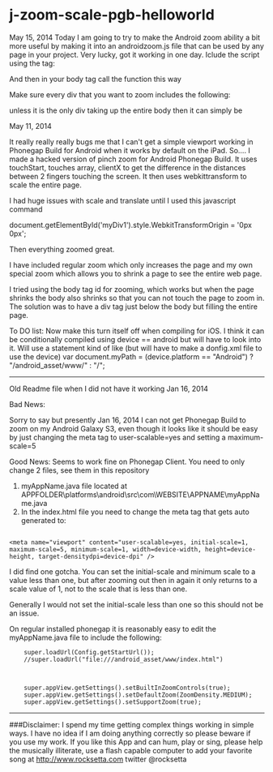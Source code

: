 j-zoom-scale-pgb-helloworld
======


May 15, 2014 Today I am going to try to make the Android zoom ability a bit more useful by making it into an androidzoom.js file that can be used by any page in your project. Very lucky, got it working in one day. Iclude the script using the tag:

<script type="text/javascript" src="androidzoom.js"></script>



And then in your body tag call the function this way

<body id="myBodyMain" onload="{myAndroidZoom('myBodyMain','myDiv1','false')}" >



Make sure every div that you want to zoom includes the following:
<div id="myDiv1" ontouchstart="{
     document.myGlobalDiv = 'myDiv1'
}">


unless it is the only div taking up the entire body then it can simply be

<div id="myDiv1" >








May 11, 2014

It really really really bugs me that I can't get a simple viewport working in Phonegap Build for Android when it works by default on the iPad.  So.... I made a hacked version of pinch zoom for Android Phonegap Build. It uses touchStart, touches array, clientX to get the difference in the distances between 2 fingers touching the screen. It then uses webkittransform  to scale the entire page.


I had huge issues with scale and translate until I used this javascript command

document.getElementById('myDiv1').style.WebkitTransformOrigin = '0px 0px';

Then everything zoomed great.

I have included regular zoom which only increases the page and my own special zoom which allows you to shrink a page to see the entire web page.

I tried using the body tag id for zooming, which works but when the page shrinks the body also shrinks so that you can not touch the page to zoom in. The solution was to have a div tag just below the body but filling the entire page.




To DO list: Now make this turn itself off when compiling for iOS. I think it can be conditionally compiled using device == android but will have to look into it. Will use a statement kind of like  (but will have to make a donfig.xml file to use the device)
  var document.myPath = (device.platform == "Android") ? "/android_asset/www/" : "/";









----------------------------------------------------





Old Readme file when I did not have it working
Jan 16, 2014

Bad News:

Sorry to say but presently Jan 16, 2014 I can not get Phonegap Build to zoom on my Android Galaxy S3, even though it looks like it should be easy by just changing the meta tag to user-scalable=yes and setting a maximum-scale=5



Good News:
Seems to work fine on Phonegap Client. You need to only change 2 files, see them in this repository

1.  myAppName.java file located at  APPFOLDER\platforms\android\src\com\WEBSITE\APPNAME\myAppName.java
2.  In the index.html file you need to change the meta tag that gets auto generated to: 
 
```

<meta name="viewport" content="user-scalable=yes, initial-scale=1, maximum-scale=5, minimum-scale=1, width=device-width, height=device-height, target-densitydpi=device-dpi" />

```

I did find one gotcha. You can set the initial-scale and minimum scale to a value less than one, but after zooming out then in again it only returns to a scale value of 1, not to the scale that is less than one.

Generally I would not set the initial-scale less than one so this should not be an issue.

On regular installed phonegap it is reasonably easy to edit the myAppName.java file to include the following:


        super.loadUrl(Config.getStartUrl());
        //super.loadUrl("file:///android_asset/www/index.html")



        super.appView.getSettings().setBuiltInZoomControls(true);
        super.appView.getSettings().setDefaultZoom(ZoomDensity.MEDIUM);
        super.appView.getSettings().setSupportZoom(true);











************************************************************************************************************

###Disclaimer: I spend my time getting complex things working in simple ways. I have no idea if I am doing anything correctly so please beware if you use my work. If you like this App and can hum, play or sing, please help the musically illiterate, use a flash capable computer to add your favorite song at http://www.rocksetta.com      twitter @rocksetta 


